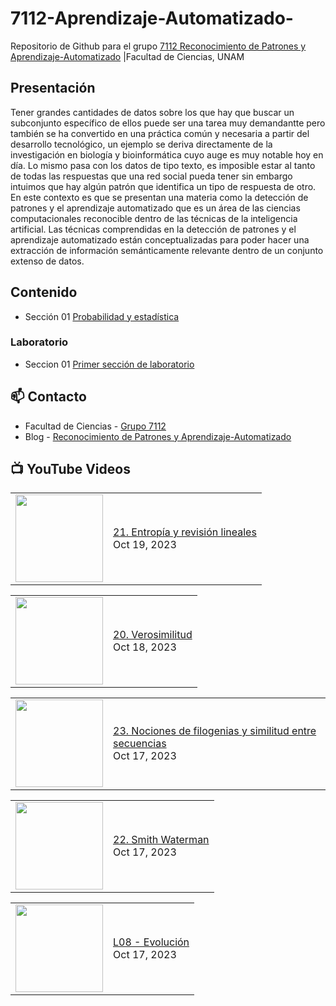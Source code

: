 # 7112-Aprendizaje-Automatizado-
Repositorio de Github para el grupo   [7112 Reconocimiento de Patrones y Aprendizaje-Automatizado](https://www.fciencias.unam.mx/docencia/horarios/presentacion/347481) |Facultad de Ciencias, UNAM

## Presentación
Tener grandes cantidades de datos sobre los que hay que buscar un subconjunto específico de ellos puede ser una tarea muy demandantte pero también se ha convertido en una práctica común y necesaria a partir del desarrollo tecnológico, un ejemplo se deriva directamente de la investigación en biología y bioinformática cuyo auge es muy notable hoy en día. Lo mismo pasa con los datos de tipo texto, es imposible estar al tanto de todas las respuestas que una red social pueda tener sin embargo intuimos que hay algún patrón que identifica un tipo de respuesta de otro. En este contexto es que se presentan una materia como la detección de patrones y el aprendizaje automatizado que es un área de las ciencias computacionales reconocible dentro de las técnicas de la inteligencia artificial. Las técnicas comprendidas en la detección de patrones y el aprendizaje automatizado están conceptualizadas para poder hacer una extracción de información semánticamente relevante dentro de un conjunto extenso de datos.

## Contenido
- Sección 01  [Probabilidad y estadística](https://github.com/7122-Aprendizaje-Automatizado/7112-Aprendizaje-Automatizado-/tree/main/Secci%C3%B3n%2001%20Probabilidad%20y%20Estadistica)

### Laboratorio
- Seccion 01  [Primer sección de laboratorio](https://github.com/7122-Aprendizaje-Automatizado/7112-Aprendizaje-Automatizado-/tree/main/Secci%C3%B3n01-Laboratorio)


## 📫 Contacto
- Facultad de Ciencias - [Grupo 7112](https://www.fciencias.unam.mx/docencia/horarios/presentacion/347481)
- Blog - [Reconocimiento de Patrones y Aprendizaje-Automatizado](https://sites.google.com/view/patronesciencias/inicio)

##  📺 	YouTube Videos
<!-- BLOG-POST-LIST:START --><table><tr><td><a href="https://www.youtube.com/watch?v=kpRvg95nbqY"><img width="140px" src="https://i.ytimg.com/vi/kpRvg95nbqY/mqdefault.jpg"></a></td>
<td><a href="https://www.youtube.com/watch?v=kpRvg95nbqY">21. Entropía y revisión lineales</a><br/>Oct 19, 2023</td></tr></table>
<table><tr><td><a href="https://www.youtube.com/watch?v=EUtt4NIksT0"><img width="140px" src="https://i.ytimg.com/vi/EUtt4NIksT0/mqdefault.jpg"></a></td>
<td><a href="https://www.youtube.com/watch?v=EUtt4NIksT0">20. Verosimilitud</a><br/>Oct 18, 2023</td></tr></table>
<table><tr><td><a href="https://www.youtube.com/watch?v=AB0Hxx0-6TI"><img width="140px" src="https://i.ytimg.com/vi/AB0Hxx0-6TI/mqdefault.jpg"></a></td>
<td><a href="https://www.youtube.com/watch?v=AB0Hxx0-6TI">23. Nociones de filogenias y similitud entre secuencias</a><br/>Oct 17, 2023</td></tr></table>
<table><tr><td><a href="https://www.youtube.com/watch?v=LfyaH6iaT8M"><img width="140px" src="https://i.ytimg.com/vi/LfyaH6iaT8M/mqdefault.jpg"></a></td>
<td><a href="https://www.youtube.com/watch?v=LfyaH6iaT8M">22. Smith Waterman</a><br/>Oct 17, 2023</td></tr></table>
<table><tr><td><a href="https://www.youtube.com/watch?v=FvHoB4ldwCw"><img width="140px" src="https://i.ytimg.com/vi/FvHoB4ldwCw/mqdefault.jpg"></a></td>
<td><a href="https://www.youtube.com/watch?v=FvHoB4ldwCw">L08 - Evolución</a><br/>Oct 17, 2023</td></tr></table>
<!-- BLOG-POST-LIST:END -->
